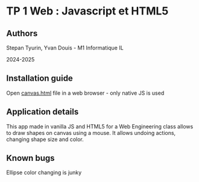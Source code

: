 # TP 1 Web : Javascript et HTML5

## Authors
Stepan Tyurin, Yvan Douis - M1 Informatique IL

2024-2025

## Installation guide

Open [canvas.html](canvas.html) file in a web browser - only native JS is used

## Application details
This app made in vanilla JS and HTML5 for a Web Engineering class allows to draw shapes on
canvas using a mouse. It allows undoing actions, changing shape size and color.

## Known bugs
Ellipse color changing is junky 